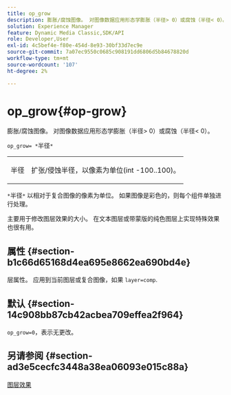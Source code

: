 ```yaml
---
title: op_grow
description: 膨胀/腐蚀图像。 对图像数据应用形态学膨胀（半径> 0）或腐蚀（半径< 0）。
solution: Experience Manager
feature: Dynamic Media Classic,SDK/API
role: Developer,User
exl-id: 4c5bef4e-f80e-454d-8e93-30bf33d7ec9e
source-git-commit: 7a07ec9550c0685c908191dd6806d5b84678820d
workflow-type: tm+mt
source-wordcount: '107'
ht-degree: 2%

---
```


# op_grow{#op-grow}

膨胀/腐蚀图像。 对图像数据应用形态学膨胀（半径> 0）或腐蚀（半径&lt; 0）。

`op_grow= *`半径`*`

<table id="simpletable_3BAA4523D29E447FA7A4C9009B3E8344"> 
 <tr class="strow"> 
  <td class="stentry"> <p><span class="codeph"><span class="varname"> 半径</span></span> </p> </td> 
  <td class="stentry"> <p>扩张/侵蚀半径，以像素为单位(int -100..100)。 </p></td> 
 </tr> 
</table>

`*`半径`*` 以相对于复合图像的像素为单位。 如果图像是彩色的，则每个组件单独进行处理。

主要用于修改图层效果的大小。 在文本图层或带蒙版的纯色图层上实现特殊效果也很有用。

## 属性 {#section-b1c66d65168d4ea695e8662ea690bd4e}

层属性。 应用到当前图层或复合图像，如果 `layer=comp`.

## 默认 {#section-14c908bb87cb42acbea709effea2f964}

`op_grow=0`，表示无更改。

## 另请参阅 {#section-ad3e5cecfc3448a38ea06093e015c88a}

[图层效果](../../../../../is-api/http-ref/image-serving-api-ref/c-http-protocol-reference/c-syntax-and-features/r-layer-effects.md#reference-82a6b5311b3d4471ad2799adb3b2201c)

